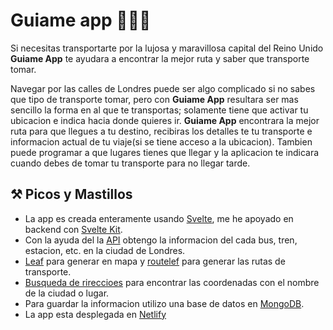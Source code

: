 # Guiame app 🧭🇬🇧

Si necesitas transportarte por la lujosa y maravillosa capital del Reino Unido **Guiame App** te ayudara a encontrar la mejor ruta y saber que transporte tomar.

Navegar por las calles de Londres puede ser algo complicado si no sabes que tipo de transporte tomar, pero con **Guiame App** resultara ser mas sencillo la forma en al que te transportas; solamente tiene que activar tu ubicacion e indica hacia donde quieres ir. **Guiame App** encontrara la mejor ruta para que llegues a tu destino,
recibiras los detalles te tu transporte e informacion actual de tu viaje(si se tiene acceso a la ubicacion). Tambien puede programar a que lugares tienes que llegar y la aplicacion te indicara cuando debes de tomar tu transporte para no llegar tarde.

## ⚒️ Picos y Mastillos
* La app es creada enteramente usando [Svelte](https://svelte.dev/), me he apoyado en backend con [Svelte Kit](https://kit.svelte.dev/).
* Con la ayuda del la [API]() obtengo la informacion del cada bus, tren, estacion, etc. en la ciudad de Londres.
* [Leaf]() para generar en mapa y [routelef]() para generar las rutas de transporte.
* [Busqueda de rireccioes]() para encontrar las coordenadas con el nombre de la ciudad o lugar.
* Para guardar la informacion utilizo una base de datos en [MongoDB]().
* La app esta desplegada en [Netlify]()
